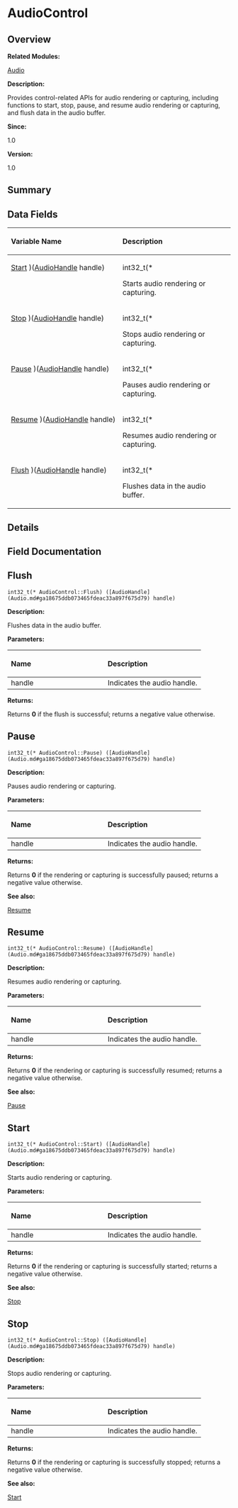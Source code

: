 # AudioControl<a name="ZH-CN_TOPIC_0000001055078129"></a>

## **Overview**<a name="section1292093309093529"></a>

**Related Modules:**

[Audio](Audio.md)

**Description:**

Provides control-related APIs for audio rendering or capturing, including functions to start, stop, pause, and resume audio rendering or capturing, and flush data in the audio buffer. 

**Since:**

1.0

**Version:**

1.0

## **Summary**<a name="section528807826093529"></a>

## Data Fields<a name="pub-attribs"></a>

<a name="table1313765846093529"></a>
<table><thead align="left"><tr id="row105031931093529"><th class="cellrowborder" valign="top" width="50%" id="mcps1.1.3.1.1"><p id="p1376424132093529"><a name="p1376424132093529"></a><a name="p1376424132093529"></a>Variable Name</p>
</th>
<th class="cellrowborder" valign="top" width="50%" id="mcps1.1.3.1.2"><p id="p1206642964093529"><a name="p1206642964093529"></a><a name="p1206642964093529"></a>Description</p>
</th>
</tr>
</thead>
<tbody><tr id="row1627808900093529"><td class="cellrowborder" valign="top" width="50%" headers="mcps1.1.3.1.1 "><p id="p922727782093529"><a name="p922727782093529"></a><a name="p922727782093529"></a><a href="AudioControl.md#a80ddae13819bb1eb348ad4b57597e930">Start</a> )(<a href="Audio.md#ga18675ddb073465fdeac33a897f675d79">AudioHandle</a> handle)</p>
</td>
<td class="cellrowborder" valign="top" width="50%" headers="mcps1.1.3.1.2 "><p id="p1164116476093529"><a name="p1164116476093529"></a><a name="p1164116476093529"></a>int32_t(*&nbsp;</p>
<p id="p579336198093529"><a name="p579336198093529"></a><a name="p579336198093529"></a>Starts audio rendering or capturing. </p>
</td>
</tr>
<tr id="row521428968093529"><td class="cellrowborder" valign="top" width="50%" headers="mcps1.1.3.1.1 "><p id="p1055060287093529"><a name="p1055060287093529"></a><a name="p1055060287093529"></a><a href="AudioControl.md#a62e385e391ba1efed35021ee67ab9449">Stop</a> )(<a href="Audio.md#ga18675ddb073465fdeac33a897f675d79">AudioHandle</a> handle)</p>
</td>
<td class="cellrowborder" valign="top" width="50%" headers="mcps1.1.3.1.2 "><p id="p380195099093529"><a name="p380195099093529"></a><a name="p380195099093529"></a>int32_t(*&nbsp;</p>
<p id="p74751282093529"><a name="p74751282093529"></a><a name="p74751282093529"></a>Stops audio rendering or capturing. </p>
</td>
</tr>
<tr id="row1037966422093529"><td class="cellrowborder" valign="top" width="50%" headers="mcps1.1.3.1.1 "><p id="p1543130650093529"><a name="p1543130650093529"></a><a name="p1543130650093529"></a><a href="AudioControl.md#a16a26deffa17b9f143f602763a260908">Pause</a> )(<a href="Audio.md#ga18675ddb073465fdeac33a897f675d79">AudioHandle</a> handle)</p>
</td>
<td class="cellrowborder" valign="top" width="50%" headers="mcps1.1.3.1.2 "><p id="p1980836348093529"><a name="p1980836348093529"></a><a name="p1980836348093529"></a>int32_t(*&nbsp;</p>
<p id="p1698706658093529"><a name="p1698706658093529"></a><a name="p1698706658093529"></a>Pauses audio rendering or capturing. </p>
</td>
</tr>
<tr id="row339933741093529"><td class="cellrowborder" valign="top" width="50%" headers="mcps1.1.3.1.1 "><p id="p1087710218093529"><a name="p1087710218093529"></a><a name="p1087710218093529"></a><a href="AudioControl.md#ac59c3e9a5ff9041989871f67253a1e8d">Resume</a> )(<a href="Audio.md#ga18675ddb073465fdeac33a897f675d79">AudioHandle</a> handle)</p>
</td>
<td class="cellrowborder" valign="top" width="50%" headers="mcps1.1.3.1.2 "><p id="p1199755923093529"><a name="p1199755923093529"></a><a name="p1199755923093529"></a>int32_t(*&nbsp;</p>
<p id="p1285224893093529"><a name="p1285224893093529"></a><a name="p1285224893093529"></a>Resumes audio rendering or capturing. </p>
</td>
</tr>
<tr id="row742108357093529"><td class="cellrowborder" valign="top" width="50%" headers="mcps1.1.3.1.1 "><p id="p286365082093529"><a name="p286365082093529"></a><a name="p286365082093529"></a><a href="AudioControl.md#acebc54c385b91ddc52b6b7849ddf12d0">Flush</a> )(<a href="Audio.md#ga18675ddb073465fdeac33a897f675d79">AudioHandle</a> handle)</p>
</td>
<td class="cellrowborder" valign="top" width="50%" headers="mcps1.1.3.1.2 "><p id="p246705083093529"><a name="p246705083093529"></a><a name="p246705083093529"></a>int32_t(*&nbsp;</p>
<p id="p1544741887093529"><a name="p1544741887093529"></a><a name="p1544741887093529"></a>Flushes data in the audio buffer. </p>
</td>
</tr>
</tbody>
</table>

## **Details**<a name="section471987161093529"></a>

## **Field Documentation**<a name="section1745247793093529"></a>

## Flush<a name="acebc54c385b91ddc52b6b7849ddf12d0"></a>

```
int32_t(* AudioControl::Flush) ([AudioHandle](Audio.md#ga18675ddb073465fdeac33a897f675d79) handle)
```

 **Description:**

Flushes data in the audio buffer. 

**Parameters:**

<a name="table986688071093529"></a>
<table><thead align="left"><tr id="row2121388092093529"><th class="cellrowborder" valign="top" width="50%" id="mcps1.1.3.1.1"><p id="p463612065093529"><a name="p463612065093529"></a><a name="p463612065093529"></a>Name</p>
</th>
<th class="cellrowborder" valign="top" width="50%" id="mcps1.1.3.1.2"><p id="p1420316507093529"><a name="p1420316507093529"></a><a name="p1420316507093529"></a>Description</p>
</th>
</tr>
</thead>
<tbody><tr id="row672252771093529"><td class="cellrowborder" valign="top" width="50%" headers="mcps1.1.3.1.1 ">handle</td>
<td class="cellrowborder" valign="top" width="50%" headers="mcps1.1.3.1.2 ">Indicates the audio handle. </td>
</tr>
</tbody>
</table>

**Returns:**

Returns  **0**  if the flush is successful; returns a negative value otherwise. 



## Pause<a name="a16a26deffa17b9f143f602763a260908"></a>

```
int32_t(* AudioControl::Pause) ([AudioHandle](Audio.md#ga18675ddb073465fdeac33a897f675d79) handle)
```

 **Description:**

Pauses audio rendering or capturing. 

**Parameters:**

<a name="table1029364314093529"></a>
<table><thead align="left"><tr id="row705900441093529"><th class="cellrowborder" valign="top" width="50%" id="mcps1.1.3.1.1"><p id="p1153417946093529"><a name="p1153417946093529"></a><a name="p1153417946093529"></a>Name</p>
</th>
<th class="cellrowborder" valign="top" width="50%" id="mcps1.1.3.1.2"><p id="p267949451093529"><a name="p267949451093529"></a><a name="p267949451093529"></a>Description</p>
</th>
</tr>
</thead>
<tbody><tr id="row1655868003093529"><td class="cellrowborder" valign="top" width="50%" headers="mcps1.1.3.1.1 ">handle</td>
<td class="cellrowborder" valign="top" width="50%" headers="mcps1.1.3.1.2 ">Indicates the audio handle. </td>
</tr>
</tbody>
</table>

**Returns:**

Returns  **0**  if the rendering or capturing is successfully paused; returns a negative value otherwise. 

**See also:**

[Resume](AudioControl.md#ac59c3e9a5ff9041989871f67253a1e8d) 

## Resume<a name="ac59c3e9a5ff9041989871f67253a1e8d"></a>

```
int32_t(* AudioControl::Resume) ([AudioHandle](Audio.md#ga18675ddb073465fdeac33a897f675d79) handle)
```

 **Description:**

Resumes audio rendering or capturing. 

**Parameters:**

<a name="table1685574613093529"></a>
<table><thead align="left"><tr id="row1196862347093529"><th class="cellrowborder" valign="top" width="50%" id="mcps1.1.3.1.1"><p id="p683099292093529"><a name="p683099292093529"></a><a name="p683099292093529"></a>Name</p>
</th>
<th class="cellrowborder" valign="top" width="50%" id="mcps1.1.3.1.2"><p id="p1743947570093529"><a name="p1743947570093529"></a><a name="p1743947570093529"></a>Description</p>
</th>
</tr>
</thead>
<tbody><tr id="row1082952657093529"><td class="cellrowborder" valign="top" width="50%" headers="mcps1.1.3.1.1 ">handle</td>
<td class="cellrowborder" valign="top" width="50%" headers="mcps1.1.3.1.2 ">Indicates the audio handle. </td>
</tr>
</tbody>
</table>

**Returns:**

Returns  **0**  if the rendering or capturing is successfully resumed; returns a negative value otherwise. 

**See also:**

[Pause](AudioControl.md#a16a26deffa17b9f143f602763a260908) 

## Start<a name="a80ddae13819bb1eb348ad4b57597e930"></a>

```
int32_t(* AudioControl::Start) ([AudioHandle](Audio.md#ga18675ddb073465fdeac33a897f675d79) handle)
```

 **Description:**

Starts audio rendering or capturing. 

**Parameters:**

<a name="table1925879294093529"></a>
<table><thead align="left"><tr id="row719680072093529"><th class="cellrowborder" valign="top" width="50%" id="mcps1.1.3.1.1"><p id="p543638970093529"><a name="p543638970093529"></a><a name="p543638970093529"></a>Name</p>
</th>
<th class="cellrowborder" valign="top" width="50%" id="mcps1.1.3.1.2"><p id="p756634070093529"><a name="p756634070093529"></a><a name="p756634070093529"></a>Description</p>
</th>
</tr>
</thead>
<tbody><tr id="row75112197093529"><td class="cellrowborder" valign="top" width="50%" headers="mcps1.1.3.1.1 ">handle</td>
<td class="cellrowborder" valign="top" width="50%" headers="mcps1.1.3.1.2 ">Indicates the audio handle. </td>
</tr>
</tbody>
</table>

**Returns:**

Returns  **0**  if the rendering or capturing is successfully started; returns a negative value otherwise. 

**See also:**

[Stop](AudioControl.md#a62e385e391ba1efed35021ee67ab9449) 

## Stop<a name="a62e385e391ba1efed35021ee67ab9449"></a>

```
int32_t(* AudioControl::Stop) ([AudioHandle](Audio.md#ga18675ddb073465fdeac33a897f675d79) handle)
```

 **Description:**

Stops audio rendering or capturing. 

**Parameters:**

<a name="table263706491093529"></a>
<table><thead align="left"><tr id="row1309391234093529"><th class="cellrowborder" valign="top" width="50%" id="mcps1.1.3.1.1"><p id="p1218960347093529"><a name="p1218960347093529"></a><a name="p1218960347093529"></a>Name</p>
</th>
<th class="cellrowborder" valign="top" width="50%" id="mcps1.1.3.1.2"><p id="p1312910437093529"><a name="p1312910437093529"></a><a name="p1312910437093529"></a>Description</p>
</th>
</tr>
</thead>
<tbody><tr id="row144953910093529"><td class="cellrowborder" valign="top" width="50%" headers="mcps1.1.3.1.1 ">handle</td>
<td class="cellrowborder" valign="top" width="50%" headers="mcps1.1.3.1.2 ">Indicates the audio handle. </td>
</tr>
</tbody>
</table>

**Returns:**

Returns  **0**  if the rendering or capturing is successfully stopped; returns a negative value otherwise. 

**See also:**

[Start](AudioControl.md#a80ddae13819bb1eb348ad4b57597e930) 

